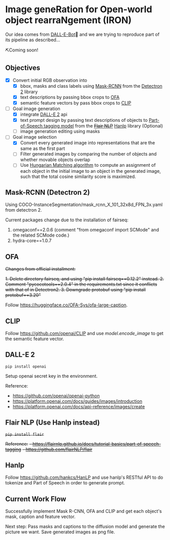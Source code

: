 # Image geneRation for Open-world object rearraNgement (IRON)

Our idea comes from [DALL-E-Bot]🤖 and we are trying to reproduce part of its pipeline as described...

⛏️Coming soon!

## Objectives
- [x] Convert initial RGB observation into 
  - [x] bbox, masks and class labels using [Mask-RCNN] from the [Detectron 2] library
  - [x] text descriptions by passing bbox crops to [OFA]
  - [x] semantic feature vectors by pass bbox crops to [CLIP]
- [ ] Goal image generation
  - [x] integrate [DALL-E 2] api
  - [x] text prompt design by passing text descriptions of objects to [Part-of-Speech tagging model] from the ~~[Flair NLP]~~ [Hanlp] library (Optional)
  - [ ] image generation editing using masks
- [ ] Goal image selection
  - [x] Convert every generated image into representations that are the same as the first part
  - [ ] Filter generated images by comparing the number of objects and whether movable objects overlap
  - [ ] Use [Hungarian Matching algorithm] to compute an assignment of each object in the initial image to an object in the generated image, such that the total cosine similarity score is maximized.

## Mask-RCNN (Detectron 2)

Using COCO-InstanceSegmentation/mask_rcnn_X_101_32x8d_FPN_3x.yaml from detectron 2.

Current packages change due to the installation of fairseq: 

1. omegaconf==2.0.6 (comment "from omegaconf import SCMode" and the related SCMode code.)
2. hydra-core==1.0.7

## OFA

~~Changes from official installment:~~

~~1. Delete directory fairseq, and using "pip install fairseq==0.12.2" instead.
2. Comment "pycocotools==2.0.4" in the requirements.txt since it conflicts with that of in Detectron2.
3. Downgrade protobuf using "pip install protobuf==3.20"~~

Follow https://huggingface.co/OFA-Sys/ofa-large-caption.

## CLIP

Follow https://github.com/openai/CLIP and use *model.encode_image* to get the semantic feature vector.

## DALL-E 2
```pip install openai```

Setup openai secret key in the environment.

Reference: 
- https://github.com/openai/openai-python
- https://platform.openai.com/docs/guides/images/introduction
- https://platform.openai.com/docs/api-reference/images/create

## Flair NLP (Use Hanlp instead)
~~```pip install flair```~~

~~Reference:~~
~~- https://flairnlp.github.io/docs/tutorial-basics/part-of-speech-tagging~~
~~- https://github.com/flairNLP/flair~~

## Hanlp
Follow https://github.com/hankcs/HanLP and use hanlp's RESTful API to do tokenize and Part of Speech in order to generate prompt.

## Current Work Flow

Successfully implement Mask R-CNN, OFA and CLIP and get each object's mask, caption and feature vector. 

Next step: Pass masks and captions to the diffusion model and generate the picture we want. Save generated images as png file.

[DALL-E-Bot]: https://arxiv.org/abs/2210.02438
[DALL-E 2]: https://openai.com/dall-e-2
[Detectron 2]: https://github.com/facebookresearch/detectron2
[OFA]: https://arxiv.org/abs/2202.03052
[Mask-RCNN]: https://arxiv.org/abs/1703.06870
[CLIP]: https://openai.com/research/clip
[Part-of-Speech tagging model]: https://aclanthology.org/C18-1139.pdf
[Flair NLP]: https://github.com/flairNLP/flair
[Hungarian Matching algorithm]: https://onlinelibrary.wiley.com/doi/abs/10.1002/nav.3800020109
[Hanlp]: https://github.com/hankcs/HanLP